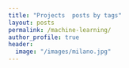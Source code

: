 ```yaml
---
title: "Projects  posts by tags"
layout: posts
permalink: /machine-learning/
author_profile: true
header:
  image: "/images/milano.jpg"
---
```



